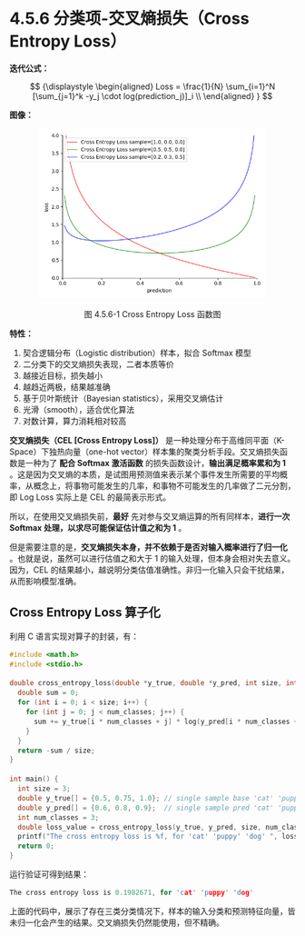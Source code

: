 
# 4.5.6 分类项-交叉熵损失（Cross Entropy Loss）

**迭代公式：**

$$
{\displaystyle 
 \begin{aligned}
   Loss = \frac{1}{N} \sum_{i=1}^N [\sum_{j=1}^k -y_j \cdot log(prediction_j)]_i \\
 \end{aligned}
}
$$

**图像：**

<center>
<figure>
   <img  
      width = "400" height = "300"
      src="../../Pictures/CrossEntropy_loss.png" alt="">
    <figcaption>
      <p>图 4.5.6-1 Cross Entropy Loss 函数图</p>
   </figcaption>
</figure>
</center>

**特性：**

1. 契合逻辑分布（Logistic distribution）样本，拟合 Softmax 模型
2. 二分类下的交叉熵损失表现，二者本质等价 
3. 越接近目标，损失越小
4. 越趋近两极，结果越准确
5. 基于贝叶斯统计（Bayesian statistics），采用交叉熵估计
6. 光滑（smooth），适合优化算法
7. 对数计算，算力消耗相对较高

**交叉熵损失（CEL [Cross Entropy Loss]）** 是一种处理分布于高维同平面（K-Space）下独热向量（one-hot vector）样本集的聚类分析手段。交叉熵损失函数是一种为了 **配合 Softmax 激活函数** 的损失函数设计，**输出满足概率累和为 1** 。这是因为交叉熵的本质，是试图用预测值来表示某个事件发生所需要的平均概率，从概念上，将事物可能发生的几率，和事物不可能发生的几率做了二元分割，即 Log Loss 实际上是 CEL 的最简表示形式。

所以，在使用交叉熵损失前，**最好** 先对参与交叉熵运算的所有同样本，**进行一次 Softmax 处理，以求尽可能保证估计值之和为 1** 。

但是需要注意的是，**交叉熵损失本身，并不依赖于是否对输入概率进行了归一化** 。也就是说，虽然可以进行估值之和大于 1 的输入处理，但本身会相对失去意义。因为，CEL 的结果越小，越说明分类估值准确性。非归一化输入只会干扰结果，从而影响模型准确。

## **Cross Entropy Loss 算子化**

利用 C 语言实现对算子的封装，有：

```C
#include <math.h>
#include <stdio.h>

double cross_entropy_loss(double *y_true, double *y_pred, int size, int num_classes) {
  double sum = 0;
  for (int i = 0; i < size; i++) {
    for (int j = 0; j < num_classes; j++) {
      sum += y_true[i * num_classes + j] * log(y_pred[i * num_classes + j]);
    }
  }
  return -sum / size;
}

int main() {
  int size = 3;
  double y_true[] = {0.5, 0.75, 1.0}; // single sample base 'cat' 'puppy' 'dog'
  double y_pred[] = {0.6, 0.8, 0.9};  // single sample pred 'cat' 'puppy' 'dog'
  int num_classes = 3;
  double loss_value = cross_entropy_loss(y_true, y_pred, size, num_classes);
  printf("The cross entropy loss is %f, for 'cat' 'puppy' 'dog' ", loss_value);
  return 0;
}
```

运行验证可得到结果：

```C
The cross entropy loss is 0.1982671, for 'cat' 'puppy' 'dog'
```

上面的代码中，展示了存在三类分类情况下，样本的输入分类和预测特征向量，皆未归一化会产生的结果。交叉熵损失仍然能使用，但不精确。


[ref]: References_4.md